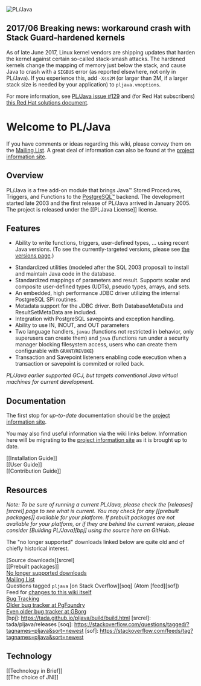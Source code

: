 ![PL/Java](https://raw.github.com/tada/pljava/gh-pages/images/pljava_logo.jpg)

## 2017/06 Breaking news: workaround crash with Stack Guard-hardened kernels

As of late June 2017, Linux kernel vendors are shipping updates that harden
the kernel against certain so-called stack-smash attacks. The hardened
kernels change the mapping of memory just below the stack, and cause Java
to crash with a `SIGBUS` error (as reported elsewhere, not only in PL/Java).
If you experience this, add `-Xss2M` (or larger than 2M, if a larger stack
size is needed by your application) to `pljava.vmoptions`.

For more information, see [PL/Java issue #129][i129] and (for Red Hat
subscribers) [this Red Hat solutions document][rhsol].

[i129]: https://github.com/tada/pljava/issues/129
[rhsol]: https://access.redhat.com/solutions/3091371

# Welcome to PL/Java

If you have comments or ideas regarding this wiki, please convey them on the
[Mailing List](http://lists.pgfoundry.org/mailman/listinfo/pljava-dev).
A great deal of information can also be found at
the [project information site][phs].

[phs]: https://tada.github.io/pljava/

## Overview

PL/Java is a free add-on module that brings Java™ Stored Procedures, Triggers,
and Functions to the [PostgreSQL™](http://www.postgresql.org/) backend. The
development started late 2003 and the first release of PL/Java arrived in
January 2005. The project is released under the [[PLJava License]] license.

## Features

* Ability to write functions, triggers, user-defined types, ...
    using recent Java versions. (To see the currently-targeted versions,
    please see [the versions page][tvp].)

[tvp]: https://tada.github.io/pljava/build/versions.html

* Standardized utilities (modeled after the SQL 2003 proposal) to install and
    maintain Java code in the database.
* Standardized mappings of parameters and result. Supports scalar and
    composite user-defined types (UDTs), pseudo types, arrays, and sets.
* An embedded, high performance JDBC driver utilizing the internal PostgreSQL
    SPI routines.
* Metadata support for the JDBC driver. Both DatabaseMetaData and
    ResultSetMetaData are included.
* Integration with PostgreSQL savepoints and exception handling.
* Ability to use IN, INOUT, and OUT parameters
* Two language handlers, `javau` (functions not restricted in behavior,
    only superusers can create them) and `java` (functions run under a
    security manager blocking filesystem access, users who can create them
    configurable with `GRANT`/`REVOKE`)
* Transaction and Savepoint listeners enabling code execution when a
    transaction or savepoint is commited or rolled back.

*PL/Java earlier supported GCJ, but targets conventional Java
virtual machines for current development.*

## Documentation

The first stop for *up-to-date* documentation should be the
[project information site][phs].

You may also find useful information via the wiki links below.
Information here will be migrating to the [project information site][phs]
as it is brought up to date.

[[Installation Guide]]  
[[User Guide]]  
[[Contribution Guide]]  

## Resources

*Note: To be sure of running a current PL/Java, please check the
[releases][srcrel] page to see what is current. You may check for any
[[prebuilt packages]] available for your platform. If prebuilt packages are
not available for your platform, or if they are behind the current version,
please consider [Building PL/Java][bpj] using the source here on GitHub.*

The "no longer supported" downloads linked below are quite old and of
chiefly historical interest.

[Source downloads][srcrel]  
[[Prebuilt packages]]  
[No longer supported downloads](http://pgfoundry.org/frs/?group_id=1000038)  
[Mailing List](http://lists.pgfoundry.org/mailman/listinfo/pljava-dev)  
Questions tagged `pljava` [on Stack Overflow][soq] (Atom [feed][sof])  
Feed for [changes to this wiki itself](tada/pljava/wiki.atom)  
[Bug Tracking](/tada/pljava/issues)  
[Older bug tracker at PgFoundry](http://pgfoundry.org/tracker/?group_id=1000038)  
[Even older bug tracker at GBorg](http://web.archive.org/web/20071104170322/http://gborg.postgresql.org:80/project/pljava/bugs/buglist.php)  
[bpj]: https://tada.github.io/pljava/build/build.html
[srcrel]: tada/pljava/releases
[soq]: https://stackoverflow.com/questions/tagged/?tagnames=pljava&sort=newest
[sof]: https://stackoverflow.com/feeds/tag?tagnames=pljava&sort=newest

## Technology

[[Technology in Brief]]  
[[The choice of JNI]]  
